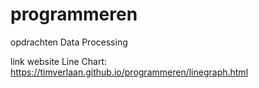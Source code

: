 # programmeren
opdrachten Data Processing

link website Line Chart:
https://timverlaan.github.io/programmeren/linegraph.html